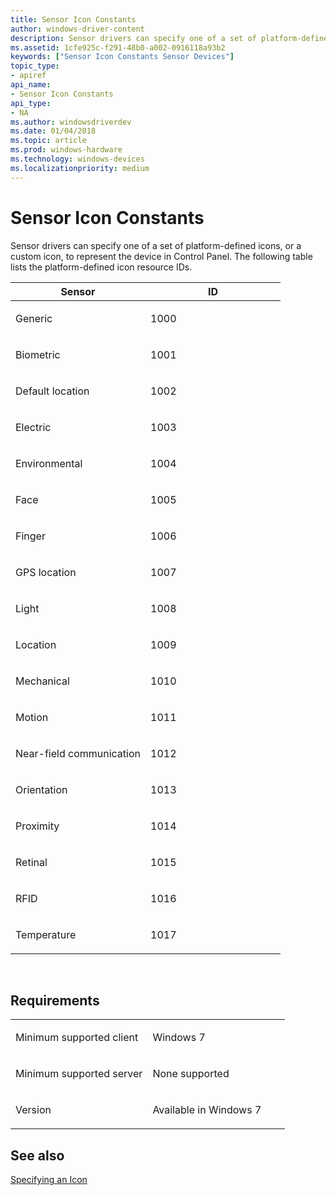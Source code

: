 ```yaml
---
title: Sensor Icon Constants
author: windows-driver-content
description: Sensor drivers can specify one of a set of platform-defined icons, or a custom icon, to represent the device in Control Panel. The following table lists the platform-defined icon resource IDs.
ms.assetid: 1cfe925c-f291-48b0-a002-0916118a93b2
keywords: ["Sensor Icon Constants Sensor Devices"]
topic_type:
- apiref
api_name:
- Sensor Icon Constants
api_type:
- NA
ms.author: windowsdriverdev
ms.date: 01/04/2018
ms.topic: article
ms.prod: windows-hardware
ms.technology: windows-devices
ms.localizationpriority: medium
---
```


# Sensor Icon Constants


Sensor drivers can specify one of a set of platform-defined icons, or a custom icon, to represent the device in Control Panel. The following table lists the platform-defined icon resource IDs.

<table>
<colgroup>
<col width="50%" />
<col width="50%" />
</colgroup>
<thead>
<tr class="header">
<th>Sensor</th>
<th>ID</th>
</tr>
</thead>
<tbody>
<tr class="odd">
<td><p>Generic</p></td>
<td><p>1000</p></td>
</tr>
<tr class="even">
<td><p>Biometric</p></td>
<td><p>1001</p></td>
</tr>
<tr class="odd">
<td><p>Default location</p></td>
<td><p>1002</p></td>
</tr>
<tr class="even">
<td><p>Electric</p></td>
<td><p>1003</p></td>
</tr>
<tr class="odd">
<td><p>Environmental</p></td>
<td><p>1004</p></td>
</tr>
<tr class="even">
<td><p>Face</p></td>
<td><p>1005</p></td>
</tr>
<tr class="odd">
<td><p>Finger</p></td>
<td><p>1006</p></td>
</tr>
<tr class="even">
<td><p>GPS location</p></td>
<td><p>1007</p></td>
</tr>
<tr class="odd">
<td><p>Light</p></td>
<td><p>1008</p></td>
</tr>
<tr class="even">
<td><p>Location</p></td>
<td><p>1009</p></td>
</tr>
<tr class="odd">
<td><p>Mechanical</p></td>
<td><p>1010</p></td>
</tr>
<tr class="even">
<td><p>Motion</p></td>
<td><p>1011</p></td>
</tr>
<tr class="odd">
<td><p>Near-field communication</p></td>
<td><p>1012</p></td>
</tr>
<tr class="even">
<td><p>Orientation</p></td>
<td><p>1013</p></td>
</tr>
<tr class="odd">
<td><p>Proximity</p></td>
<td><p>1014</p></td>
</tr>
<tr class="even">
<td><p>Retinal</p></td>
<td><p>1015</p></td>
</tr>
<tr class="odd">
<td><p>RFID</p></td>
<td><p>1016</p></td>
</tr>
<tr class="even">
<td><p>Temperature</p></td>
<td><p>1017</p></td>
</tr>
</tbody>
</table>

 

Requirements
------------

<table>
<colgroup>
<col width="50%" />
<col width="50%" />
</colgroup>
<tbody>
<tr class="odd">
<td><p>Minimum supported client</p></td>
<td><p>Windows 7</p></td>
</tr>
<tr class="even">
<td><p>Minimum supported server</p></td>
<td><p>None supported</p></td>
</tr>
<tr class="odd">
<td><p>Version</p></td>
<td><p>Available in Windows 7</p></td>
</tr>
</tbody>
</table>

## <span id="see_also"></span>See also


[Specifying an Icon](https://msdn.microsoft.com/library/windows/hardware/ff545876)

 

 






